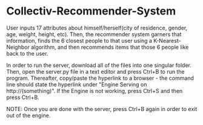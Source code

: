 # Collectiv-Recommender-System

User inputs 17 attributes about himself/herself(city of residence, gender, age, weight, height, etc). Then, the recommender system garners that information, finds the 6 closest people to that user using a K-Nearest-Neighbor algorithm, and then recommends items that those 6 people like back to the user.

In order to run the server, download all of the files into one singular folder. Then, open the server.py file in a text editor and press Ctrl+B to run the program. Thereafter, copy/paste the hyperlink to a browser - the command line should state the hyperlink under "Engine Serving on http://(something)". If the Engine is not working, press Ctrl+S and then press Ctrl+B.

NOTE: Once you are done with the server, press Ctrl+B again in order to exit out of the engine.
